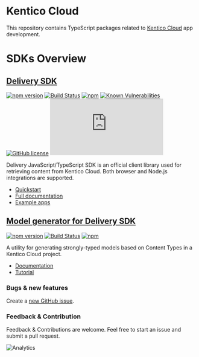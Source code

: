 # Kentico Cloud

This repository contains TypeScript packages related to [Kentico Cloud](https://kenticocloud.com/) app development.

# SDKs Overview

## [Delivery SDK](https://github.com/Enngage/KenticoCloudDeliveryTypeScriptSDK/tree/master/packages/delivery)

[![npm version](https://badge.fury.io/js/kentico-cloud-delivery.svg)](https://www.npmjs.com/package/kentico-cloud-delivery)
[![Build Status](https://api.travis-ci.org/Enngage/kentico-cloud-js.svg?branch=master)](https://travis-ci.org/Enngage/kentico-cloud-js)
[![npm](https://img.shields.io/npm/dt/kentico-cloud-delivery.svg)](https://www.npmjs.com/package/kentico-cloud-delivery)
[![Known Vulnerabilities](https://snyk.io/test/github/enngage/kentico-cloud-js/badge.svg)](https://snyk.io/test/github/enngage/kentico-cloud-js)
[![GitHub license](https://img.shields.io/github/license/Enngage/kentico-cloud-js.svg)](https://github.com/Enngage/kentico-cloud-js)
![Gzip browser bundle](http://img.badgesize.io/https://unpkg.com/kentico-cloud-delivery@latest/_bundles/kentico-cloud-delivery-sdk.browser.umd.min.js?compression=gzip)

Delivery JavaScript/TypeScript SDK is an official client library used for retrieving content from Kentico Cloud. Both browser and Node.js integrations are supported.

* [Quickstart](https://github.com/Enngage/kentico-cloud-js/tree/master/packages/delivery)
* [Full documentation](https://github.com/Enngage/kentico-cloud-js/blob/master/doc/delivery.md)
* [Example apps](https://github.com/Enngage/kentico-cloud-js/tree/master/examples)

## [Model generator for Delivery SDK](https://github.com/Enngage/kentico-cloud-js/tree/master/packages/model-generator)

[![npm version](https://badge.fury.io/js/kentico-cloud-model-generator-utility.svg)](https://www.npmjs.com/package/kentico-cloud-model-generator-utility)
[![Build Status](https://api.travis-ci.org/Enngage/kentico-cloud-js.svg?branch=master)](https://travis-ci.org/Enngage/kentico-cloud-js)
[![npm](https://img.shields.io/npm/dt/kentico-cloud-model-generator-utility.svg)](https://www.npmjs.com/package/kentico-cloud-model-generator-utility)

A utility for generating strongly-typed models based on Content Types in a Kentico Cloud project.

* [Documentation](https://github.com/Enngage/kentico-cloud-js/tree/master/packages/model-generator)
* [Tutorial](https://developer.kenticocloud.com/docs/strongly-typed-models)


### Bugs & new features

Create a [new GitHub issue](https://github.com/Enngage/kentico-cloud-js/issues/new).

### Feedback & Contribution

Feedback & Contributions are welcome. Feel free to start an issue and submit a pull request.

![Analytics](https://kentico-ga-beacon.azurewebsites.net/api/UA-69014260-4/Enngage/kentico-cloud-js?pixel)
